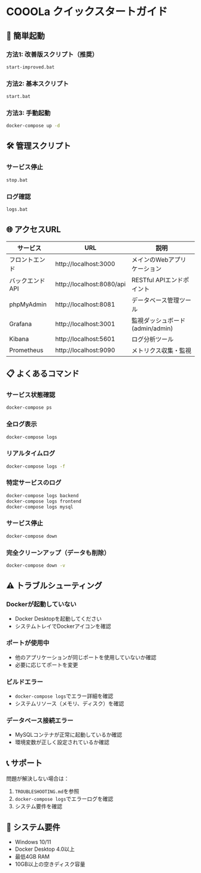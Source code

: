 # COOOLa クイックスタートガイド

## 🚀 簡単起動

### 方法1: 改善版スクリプト（推奨）
```bash
start-improved.bat
```

### 方法2: 基本スクリプト
```bash
start.bat
```

### 方法3: 手動起動
```bash
docker-compose up -d
```

## 🛠️ 管理スクリプト

### サービス停止
```bash
stop.bat
```

### ログ確認
```bash
logs.bat
```

## 🌐 アクセスURL

| サービス | URL | 説明 |
|---------|-----|------|
| フロントエンド | http://localhost:3000 | メインのWebアプリケーション |
| バックエンドAPI | http://localhost:8080/api | RESTful APIエンドポイント |
| phpMyAdmin | http://localhost:8081 | データベース管理ツール |
| Grafana | http://localhost:3001 | 監視ダッシュボード (admin/admin) |
| Kibana | http://localhost:5601 | ログ分析ツール |
| Prometheus | http://localhost:9090 | メトリクス収集・監視 |

## 📋 よくあるコマンド

### サービス状態確認
```bash
docker-compose ps
```

### 全ログ表示
```bash
docker-compose logs
```

### リアルタイムログ
```bash
docker-compose logs -f
```

### 特定サービスのログ
```bash
docker-compose logs backend
docker-compose logs frontend
docker-compose logs mysql
```

### サービス停止
```bash
docker-compose down
```

### 完全クリーンアップ（データも削除）
```bash
docker-compose down -v
```

## ⚠️ トラブルシューティング

### Dockerが起動していない
- Docker Desktopを起動してください
- システムトレイでDockerアイコンを確認

### ポートが使用中
- 他のアプリケーションが同じポートを使用していないか確認
- 必要に応じてポートを変更

### ビルドエラー
- `docker-compose logs`でエラー詳細を確認
- システムリソース（メモリ、ディスク）を確認

### データベース接続エラー
- MySQLコンテナが正常に起動しているか確認
- 環境変数が正しく設定されているか確認

## 📞 サポート

問題が解決しない場合は：
1. `TROUBLESHOOTING.md`を参照
2. `docker-compose logs`でエラーログを確認
3. システム要件を確認

## 🔧 システム要件

- Windows 10/11
- Docker Desktop 4.0以上
- 最低4GB RAM
- 10GB以上の空きディスク容量 